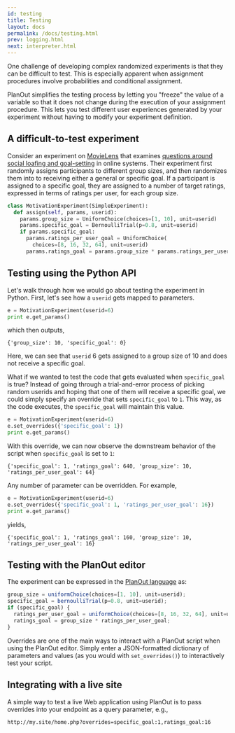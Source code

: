```yaml
---
id: testing
title: Testing
layout: docs
permalink: /docs/testing.html
prev: logging.html
next: interpreter.html
---
```


One challenge of developing complex randomized experiments is that they
can be difficult to test. This is especially apparent when assignment procedures
involve probabilities and conditional assignment.

PlanOut simplifies the testing process by letting you "freeze" the value of a variable
so that it does not change during the execution of your assignment procedure.
This lets you test different user experiences generated by your experiment
without having to modify your experiment definition.

## A difficult-to-test experiment
Consider an experiment on [MovieLens](http://en.wikipedia.org/wiki/MovieLens) that examines [questions around social loafing and goal-setting](http://repository.cmu.edu/cgi/viewcontent.cgi?article=1087&context=hcii) in online systems.
Their experiment first randomly assigns participants to different group sizes,
and then randomizes them into to receiving either a general or specific goal.
If a participant is assigned to a specific goal, they are assigned to a number
of target ratings, expressed in terms of ratings per user, for each group size.


```python
class MotivationExperiment(SimpleExperiment):
  def assign(self, params, userid):
    params.group_size = UniformChoice(choices=[1, 10], unit=userid)
    params.specific_goal = BernoulliTrial(p=0.8, unit=userid)
    if params.specific_goal:
      params.ratings_per_user_goal = UniformChoice(
        choices=[8, 16, 32, 64], unit=userid)
      params.ratings_goal = params.group_size * params.ratings_per_user_goal
```


## Testing using the Python API

Let's walk through how we would go about testing the experiment in Python.
First, let's see how a `userid` gets mapped to parameters.

```python
e = MotivationExperiment(userid=6)
print e.get_params()
```

which then outputs,

```
{'group_size': 10, 'specific_goal': 0}
```

Here, we can see that `userid` 6 gets assigned to a group size of 10 and does
not receive a specific goal.

What if we wanted to test the code that gets evaluated when `specific_goal` is
true? Instead of going through a trial-and-error process of picking random
userids and hoping that one of them will receive a specific goal, we could
simply specify an override that sets `specific_goal` to `1`. This way, as
the code executes, the `specific_goal` will maintain this value.

```python
e = MotivationExperiment(userid=6)
e.set_overrides({'specific_goal': 1})
print e.get_params()
```

With this override, we can now observe the downstream behavior of the script when `specific_goal` is set to `1`:

```
{'specific_goal': 1, 'ratings_goal': 640, 'group_size': 10, 'ratings_per_user_goal': 64}
```

Any number of parameter can be overridden. For example,

```python
e = MotivationExperiment(userid=6)
e.set_overrides({'specific_goal': 1, 'ratings_per_user_goal': 16})
print e.get_params()
```

yields,

```
{'specific_goal': 1, 'ratings_goal': 160, 'group_size': 10, 'ratings_per_user_goal': 16}
```

## Testing with the PlanOut editor
The experiment can be expressed in the
[PlanOut language](interpreter.html) as:

```javascript
group_size = uniformChoice(choices=[1, 10], unit=userid);
specific_goal = bernoulliTrial(p=0.8, unit=userid);
if (specific_goal) {
  ratings_per_user_goal = uniformChoice(choices=[8, 16, 32, 64], unit=userid);
  ratings_goal = group_size * ratings_per_user_goal;
}
```

Overrides are one of the main ways to interact with a PlanOut script when using
the PlanOut editor. Simply enter a JSON-formatted dictionary of parameters and
values (as you would with `set_overrides()`) to interactively test your script.



## Integrating with a live site
A simple way to test a live Web application using PlanOut is to pass overrides
into your endpoint as a query parameter, e.g.,

```
http://my.site/home.php?overrides=specific_goal:1,ratings_goal:16
```
